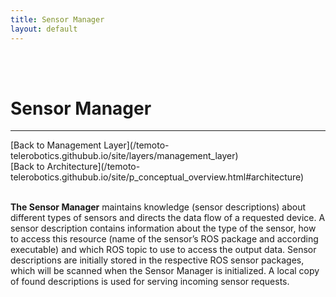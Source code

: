 ```yaml
---
title: Sensor Manager
layout: default
---
```


<br><br>

# Sensor Manager
<hr>
[Back to Management Layer](/temoto-telerobotics.githubub.io/site/layers/management_layer) <br>
[Back to Architecture](/temoto-telerobotics.githubub.io/site/p_conceptual_overview.html#architecture) <br>
<br>

**The Sensor Manager** maintains knowledge (sensor descriptions) about different types of sensors and directs the data flow of a requested device. A sensor description contains information about the type of the sensor, how to access this resource (name of the sensor’s ROS package and according executable) and which ROS topic to use to access the output data. Sensor descriptions are initially stored in the respective ROS sensor packages, which will be scanned when the Sensor Manager is initialized. A local copy of found descriptions is used for serving incoming sensor requests.
